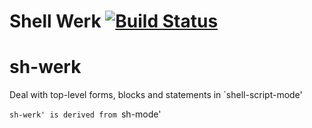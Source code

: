 Shell Werk [![Build Status](https://travis-ci.org/andreas-roehler/sh-werk.svg?branch=master)](https://travis-ci.org/andreas-roehler/sh-werk)
===

# sh-werk

Deal with top-level forms, blocks and statements in `shell-script-mode'

`sh-werk' is derived from `sh-mode' 

